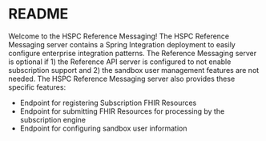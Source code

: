 # README #

Welcome to the HSPC Reference Messaging!  The HSPC Reference Messaging server contains a Spring Integration deployment to easily configure enterprise integration patterns.  The Reference Messaging server is optional if 1) the Reference API server is configured to not enable subscription support and 2) the sandbox user management features are not needed. The HSPC Reference Messaging server also provides these specific features:

* Endpoint for registering Subscription FHIR Resources
* Endpoint for submitting FHIR Resources for processing by the subscription engine
* Endpoint for configuring sandbox user information